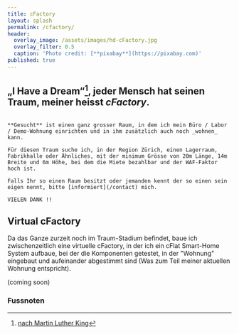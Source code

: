 ```yaml
---
title: cFactory
layout: splash
permalink: /cfactory/
header:
  overlay_image: /assets/images/hd-cFactory.jpg
  overlay_filter: 0.5
  caption: 'Photo credit: [**pixabay**](https://pixabay.com)'
published: true
---
```

<p></p>

## „I Have a Dream“[^1], jeder Mensch hat seinen Traum, meiner heisst _cFactory_. 

```

**Gesucht** ist einen ganz grosser Raum, in dem ich mein Büro / Labor / Demo-Wohnung einrichten und in ihm zusätzlich auch noch _wohnen_ kann.

Für diesen Traum suche ich, in der Region Zürich, einen Lagerraum, Fabrikhalle oder Ähnliches, mit der minimum Grösse von 20m Länge, 14m Breite und 6m Höhe, bei dem die Miete bezahlbar und der WAF-Faktor hoch ist.

Falls Ihr so einen Raum besitzt oder jemanden kennt der so einen sein eigen nennt, bitte [informiert](/contact) mich.

VIELEN DANK !!

```

## Virtual cFactory

Da das Ganze zurzeit noch im Traum-Stadium befindet, baue ich zwischenzeitlich eine virtuelle cFactory, in der ich ein cFlat Smart-Home System aufbaue, bei der die Komponenten getestet, in der "Wohnung" eingebaut und aufeinander abgestimmt sind (Was zum Teil meiner aktuellen Wohnung entspricht).  

(coming soon)

### Fussnoten

[^1]: [nach Martin Luther King](https://de.wikipedia.org/wiki/I_Have_a_Dream)
